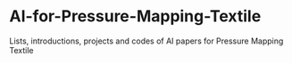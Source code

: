 # AI-for-Pressure-Mapping-Textile
Lists, introductions, projects and codes of AI papers for Pressure Mapping Textile  
